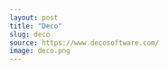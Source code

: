 ```yaml
---
layout: post
title: "Deco"
slug: deco
source: https://www.decosoftware.com/
image: deco.png
---
```

